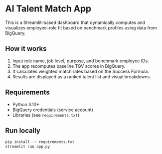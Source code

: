 # AI Talent Match App

This is a Streamlit-based dashboard that dynamically computes and visualizes employee–role fit
based on benchmark profiles using data from BigQuery.

## How it works
1. Input role name, job level, purpose, and benchmark employee IDs.
2. The app recomputes baseline TGV scores in BigQuery.
3. It calculates weighted match rates based on the Success Formula.
4. Results are displayed as a ranked talent list and visual breakdowns.

## Requirements
- Python 3.10+
- BigQuery credentials (service account)
- Libraries (see `requirements.txt`)

## Run locally
```bash
pip install -r requirements.txt
streamlit run app.py
```